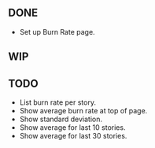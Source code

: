 DONE
----
* Set up Burn Rate page.

WIP
---

TODO
----
* List burn rate per story.
* Show average burn rate at top of page.
* Show standard deviation.
* Show average for last 10 stories.
* Show average for last 30 stories.